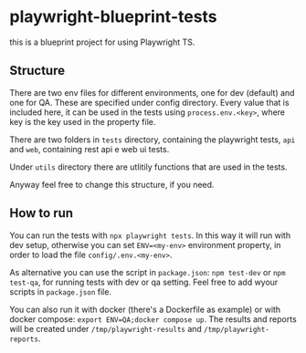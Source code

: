 # playwright-blueprint-tests

this is a blueprint project for using Playwright TS.

## Structure
There are two env files for different environments, one for dev (default) and one for QA. These are specified under config directory. Every value that is included here, it can be used in the tests using `process.env.<key>`, where key is the key used in the property file. 

There are two folders in `tests` directory, containing the playwright tests, `api` and `web`, containing rest api e web ui tests. 

Under `utils` directory there are utlitily functions that are used in the tests. 

Anyway feel free to change this structure, if you need.

## How to run

You can run the tests with
`npx playwright tests`. In this way it will run with dev setup, otherwise you can set `ENV=<my-env>` environment property, in order to load the file `config/.env.<my-env>`.

As alternative you can use the script in `package.json`: `npm test-dev` or `npm test-qa`, for running tests with dev or qa setting. Feel free to add wyour scripts in `package.json` file.

You can also run it with docker (there's a Dockerfile as example) or with docker compose: `export ENV=QA;docker compose up`. The results and reports will be created under `/tmp/playwright-results` and `/tmp/playwright-reports`.

